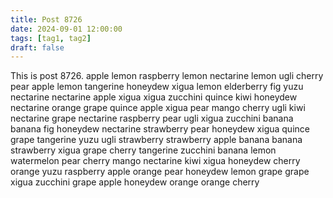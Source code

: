 ```yaml
---
title: Post 8726
date: 2024-09-01 12:00:00
tags: [tag1, tag2]
draft: false
---
```

This is post 8726.
apple
lemon
raspberry
lemon
nectarine
lemon
ugli
cherry
pear
apple
lemon
tangerine
honeydew
xigua
lemon
elderberry
fig
yuzu
nectarine
nectarine
apple
xigua
xigua
zucchini
quince
kiwi
honeydew
nectarine
orange
grape
quince
apple
xigua
pear
mango
cherry
ugli
kiwi
nectarine
grape
nectarine
raspberry
pear
ugli
xigua
zucchini
banana
banana
fig
honeydew
nectarine
strawberry
pear
honeydew
xigua
quince
grape
tangerine
yuzu
ugli
strawberry
strawberry
apple
banana
banana
strawberry
xigua
grape
cherry
tangerine
zucchini
banana
lemon
watermelon
pear
cherry
mango
nectarine
kiwi
xigua
honeydew
cherry
orange
yuzu
raspberry
apple
orange
pear
honeydew
lemon
grape
grape
xigua
zucchini
grape
apple
honeydew
orange
orange
cherry
